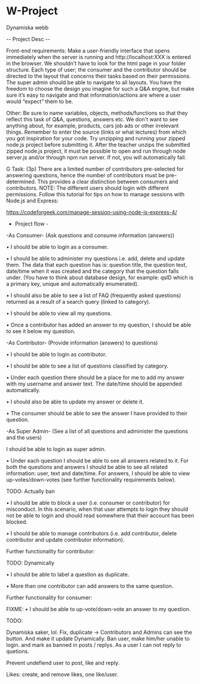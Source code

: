 # W-Project
Dynamiska webb

-- Project Desc --

Front-end requirements:
Make a user-friendly interface that opens immediately when the server is
running and http://localhost:XXX is entered in the browser. We shouldn't have
to look for the html page in your folder structure.
Each type of user; the consumer and the contributor should be directed to the
layout that concerns their tasks based on their permissions. The super admin
should be able to navigate to all layouts.
You have the freedom to choose the design you imagine for such a Q&A
engine, but make sure it’s easy to navigate and that information/actions are
where a user would “expect” them to be.

Other:
Be sure to name variables, objects, methods/functions so that they reflect this
task of Q&A, questions, answers etc. We don't want to see anything about, for
example, products, cars job ads or other irrelevant things.
Remember to enter the source (links or what lectures) from which you got
inspiration for your code.
Try unzipping and running your zipped node.js project before submitting it.
After the teacher unzips the submitted zipped node.js project, it must be
possible to open and run through node server.js and/or through npm run
server. If not, you will automatically fail.

G Task: (3p)
There are a limited number of contributors pre-selected for answering
questions, hence the number of contributors must be pre-determined. This
provides a clear distinction between consumers and contributors.
NOTE: The different users should login with different permissions. Follow this
tutorial for tips on how to manage sessions with Node.js and Express:

https://codeforgeek.com/manage-session-using-node-js-express-4/


- Project flow - 

-As Consumer- (Ask questions and consume information (answers))

<!-- * COMPLETE -->
• I should be able to login as a consumer.

<!-- * COMPLETE -->
• I should be able to administer my questions i.e. add, delete and update them. The data that each question has is: question title, the question text, date/time when it was created and the category that the question falls under.
(You have to think about database design, for example: qsID which is a primary key, unique and automatically enumerated).

<!-- * COMPLETE -->
• I should also be able to see a list of FAQ (frequently asked questions) returned as a result of a search query (linked to category).

<!-- * COMPLETE -->
• I should be able to view all my questions.

<!-- * COMPLETE -->
• Once a contributor has added an answer to my question, I should be able to see it below my question.

-As Contributor- (Provide information (answers) to questions)

<!-- * COMPLETE -->
• I should be able to login as contributor.

<!-- * COMPLETE -->
• I should be able to see a list of questions classified by category.

<!-- * COMPLETE -->
• Under each question there should be a place for me to add my answer with my username and answer text. The date/time should be appended automatically.

<!-- * COMPLETE -->
• I should also be able to update my answer or delete it.

<!-- * COMPLETE -->
• The consumer should be able to see the answer I have provided to their question.

-As Super Admin- (See a list of all questions and administer the questions and the users)

<!-- * COMPLETE -->
I should be able to login as super admin.

<!-- * COMPLETE -->
• Under each question I should be able to see all answers related to it. For both the questions and answers I should be able to see all related information: user, 
text and date/time. For answers, I should be able to view up-votes/down-votes (see further functionality requirements below).

<!-- * COMPLETE --> TODO: Actually ban
• I should be able to block a user (i.e. consumer or contributor) for misconduct. In this scenario, when that user attempts to login they should not be able to login and should read somewhere that their account has been blocked.

<!-- * COMPLETE -->
• I should be able to manage contributors (i.e. add contributor, delete contributor and update contributor information).

Further functionality for contributor:

<!-- * COMPLETE --> TODO: Dynamically
• I should be able to label a question as duplicate.

<!-- * COMPLETE -->
• More than one contributor can add answers to the same question.

Further functionality for consumer:

FIXME:
• I should be able to up-vote/down-vote an answer to my question.

TODO:

Dynamiska saker, lol.
Fix, duplicate -> Contributors and Admins can see the button. And make it update Dynamically.
Ban user, make him/her unable to login. and mark as banned in posts / replys.
As a user I can not reply to quetions.


Prevent undefiend user to post, like and reply.




Likes: create, and remove likes, one like/user.
